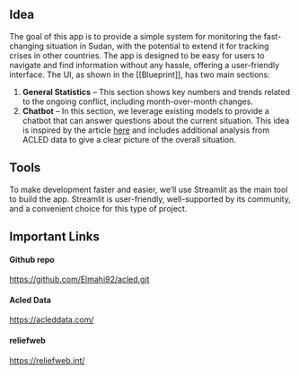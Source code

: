 
## Idea

The goal of this app is to provide a simple system for monitoring the fast-changing situation in Sudan, with the potential to extend it for tracking crises in other countries. The app is designed to be easy for users to navigate and find information without any hassle, offering a user-friendly interface. The UI, as shown in the [[Blueprint]], has two main sections:

1. **General Statistics** – This section shows key numbers and trends related to the ongoing conflict, including month-over-month changes.
2. **Chatbot** – In this section, we leverage existing models to provide a chatbot that can answer questions about the current situation. This idea is inspired by the article [here](https://towardsdatascience.com/a-humanitarian-crises-situation-report-ai-assistant-exploring-llmops-with-prompt-flow-32968b7a878b) and includes additional analysis from ACLED data to give a clear picture of the overall situation.

## Tools

To make development faster and easier, we’ll use Streamlit as the main tool to build the app. Streamlit is user-friendly, well-supported by its community, and a convenient choice for this type of project.

## Important Links

#### Github repo
https://github.com/Elmahi92/acled.git

#### Acled Data 
https://acleddata.com/
#### reliefweb
https://reliefweb.int/


